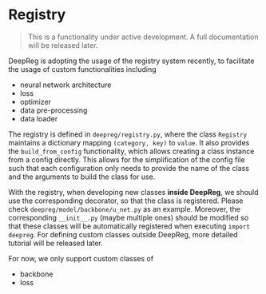 # Registry

> This is a functionality under active development. A full documentation will be
> released later.

DeepReg is adopting the usage of the registry system recently, to facilitate the usage
of custom functionalities including

- neural network architecture
- loss
- optimizer
- data pre-processing
- data loader

The registry is defined in `deepreg/registry.py`, where the class `Registry` maintains a
dictionary mapping `(category, key)` to `value`. It also provides the
`build_from_config` functionality, which allows creating a class instance from a config
directly. This allows for the simplification of the config file such that each
configuration only needs to provide the name of the class and the arguments to build the
class for use.

With the registry, when developing new classes **inside DeepReg**, we should use the
corresponding decorator, so that the class is registered. Please check
`deepreg/model/backbone/u_net.py` as an example. Moreover, the corresponding
`__init__.py` (maybe multiple ones) should be modified so that these classes will be
automatically registered when executing `import deepreg`. For defining custom classes
outside DeepReg, more detailed tutorial will be released later.

For now, we only support custom classes of

- backbone
- loss
